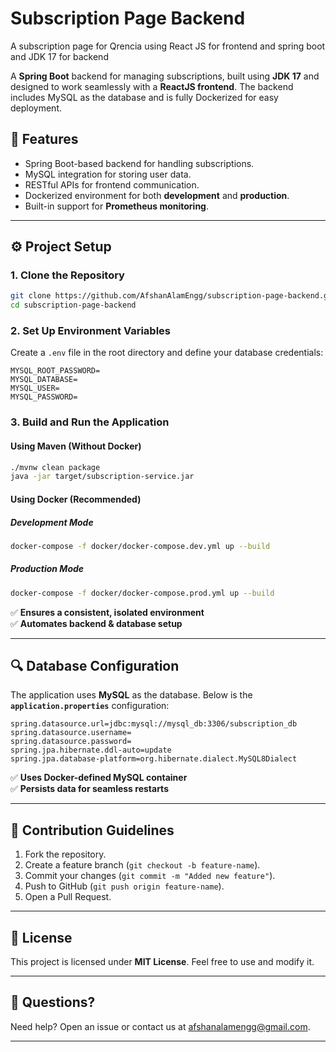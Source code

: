 # Subscription Page Backend

A subscription page for Qrencia using React JS for frontend and spring  boot and JDK 17 for backend

A **Spring Boot** backend for managing subscriptions, built using **JDK 17** and designed to work seamlessly with a **ReactJS frontend**. The backend includes MySQL as the database and is fully Dockerized for easy deployment.

## 📌 Features
- Spring Boot-based backend for handling subscriptions.
- MySQL integration for storing user data.
- RESTful APIs for frontend communication.
- Dockerized environment for both **development** and **production**.
- Built-in support for **Prometheus monitoring**.

---

## ⚙️ Project Setup

### **1. Clone the Repository**
```sh
git clone https://github.com/AfshanAlamEngg/subscription-page-backend.git
cd subscription-page-backend
```

### **2. Set Up Environment Variables**
Create a `.env` file in the root directory and define your database credentials:
```env
MYSQL_ROOT_PASSWORD=
MYSQL_DATABASE=
MYSQL_USER=
MYSQL_PASSWORD=
```

### **3. Build and Run the Application**

#### **Using Maven (Without Docker)**
```sh
./mvnw clean package
java -jar target/subscription-service.jar
```

#### **Using Docker (Recommended)**
##### **Development Mode**
```sh
docker-compose -f docker/docker-compose.dev.yml up --build
```

##### **Production Mode**
```sh
docker-compose -f docker/docker-compose.prod.yml up --build
```

✅ **Ensures a consistent, isolated environment**  
✅ **Automates backend & database setup**  

---
<!--
## 🛠️ API Endpoints
### **Subscription Management**
| Method | Endpoint | Description |
|--------|---------|-------------|
| `POST` | `/api/subscriptions` | Create a new subscription |
| `GET` | `/api/subscriptions/{id}` | Retrieve subscription details |
| `PUT` | `/api/subscriptions/{id}` | Update subscription details |
| `DELETE` | `/api/subscriptions/{id}` | Remove a subscription |

Use tools like **Postman** or **Curl** for testing.
---
-->

## 🔍 Database Configuration
The application uses **MySQL** as the database. Below is the **`application.properties`** configuration:

```properties
spring.datasource.url=jdbc:mysql://mysql_db:3306/subscription_db
spring.datasource.username=
spring.datasource.password=
spring.jpa.hibernate.ddl-auto=update
spring.jpa.database-platform=org.hibernate.dialect.MySQL8Dialect
```

✅ **Uses Docker-defined MySQL container**  
✅ **Persists data for seamless restarts**  

---

<!--
## 🔬 Monitoring with Prometheus
The backend is configured for **Prometheus monitoring**. To enable it:
```sh
docker-compose -f docker/docker-compose.prod.yml up --build
```
Then access Prometheus at:
```
http://localhost:9090
```

---
--->

## 📝 Contribution Guidelines
1. Fork the repository.
2. Create a feature branch (`git checkout -b feature-name`).
3. Commit your changes (`git commit -m "Added new feature"`).
4. Push to GitHub (`git push origin feature-name`).
5. Open a Pull Request.

---

## 📜 License
This project is licensed under **MIT License**. Feel free to use and modify it.

---

## 🎯 Questions?
Need help? Open an issue or contact us at [afshanalamengg@gmail.com](mailto:afshanalamengg@gmail.com).

---